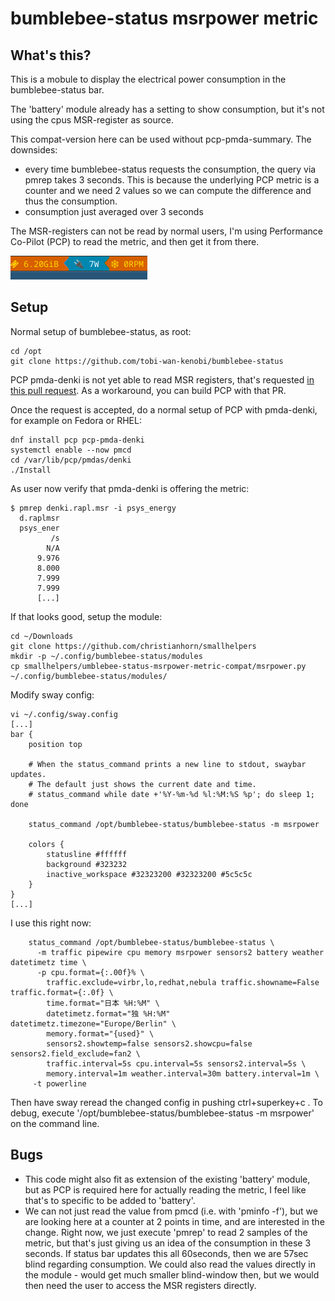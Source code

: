 # bumblebee-status msrpower metric

## What's this?

This is a mobule to display the electrical power consumption in the 
bumblebee-status bar.

The 'battery' module already has a setting to show consumption, but it's
not using the cpus MSR-register as source.

This compat-version here can be used without pcp-pmda-summary.  The downsides:
- every time bumblebee-status requests the consumption, the query via
  pmrep takes 3 seconds.  This is because the underlying PCP metric is a counter
  and we need 2 values so we can compute the difference and thus the consumption.
- consumption just averaged over 3 seconds

The MSR-registers can not be read by normal users, I'm using Performance
Co-Pilot (PCP) to read the metric, and then get it from there.

![screenshot-msrpower](screenshot-msrpower.png)

## Setup

Normal setup of bumblebee-status, as root:
```
cd /opt
git clone https://github.com/tobi-wan-kenobi/bumblebee-status
```

PCP pmda-denki is not yet able to read MSR registers, that's requested 
[in this pull request](https://github.com/performancecopilot/pcp/pull/2106).
As a workaround, you can build PCP with that PR.

Once the request is accepted, do a normal setup of PCP with pmda-denki, for example on Fedora 
or RHEL:
```
dnf install pcp pcp-pmda-denki
systemctl enable --now pmcd
cd /var/lib/pcp/pmdas/denki
./Install
```

As user now verify that pmda-denki is offering the metric:
```
$ pmrep denki.rapl.msr -i psys_energy
  d.raplmsr
  psys_ener
         /s
        N/A
      9.976
      8.000
      7.999
      7.999
      [...]
```

If that looks good, setup the module:
```
cd ~/Downloads
git clone https://github.com/christianhorn/smallhelpers
mkdir -p ~/.config/bumblebee-status/modules
cp smallhelpers/umblebee-status-msrpower-metric-compat/msrpower.py ~/.config/bumblebee-status/modules/
```

Modify sway config:
```
vi ~/.config/sway.config
[...]
bar {
    position top

    # When the status_command prints a new line to stdout, swaybar updates.
    # The default just shows the current date and time.
    # status_command while date +'%Y-%m-%d %l:%M:%S %p'; do sleep 1; done

    status_command /opt/bumblebee-status/bumblebee-status -m msrpower

    colors {
        statusline #ffffff
        background #323232
        inactive_workspace #32323200 #32323200 #5c5c5c
    }
}
[...]
```

I use this right now:
```
    status_command /opt/bumblebee-status/bumblebee-status \
      -m traffic pipewire cpu memory msrpower sensors2 battery weather datetimetz time \
      -p cpu.format={:.00f}% \
        traffic.exclude=virbr,lo,redhat,nebula traffic.showname=False traffic.format={:.0f} \
        time.format="日本 %H:%M" \
        datetimetz.format="独 %H:%M" datetimetz.timezone="Europe/Berlin" \
        memory.format="{used}" \
        sensors2.showtemp=false sensors2.showcpu=false  sensors2.field_exclude=fan2 \
        traffic.interval=5s cpu.interval=5s sensors2.interval=5s \
        memory.interval=1m weather.interval=30m battery.interval=1m \
     -t powerline
```

Then have sway reread the changed config in pushing ctrl+superkey+c .
To debug, execute '/opt/bumblebee-status/bumblebee-status -m msrpower'
on the command line.

## Bugs

* This code might also fit as extension of the existing 'battery' module, 
  but as PCP is required here for actually reading the metric, I feel like
  that's to specific to be added to 'battery'.
* We can not just read the value from pmcd (i.e. with 'pminfo -f'), but we
  are looking here at a counter at 2 points in time, and are interested in
  the change.  Right now, we just execute 'pmrep' to read 2 samples of the
  metric, but that's just giving us an idea of the consumption in these
  3 seconds.  If status bar updates this all 60seconds, then we are
  57sec blind regarding consumption.  We could also read the values directly
  in the module - would get much smaller blind-window then, but we would
  then need the user to access the MSR registers directly.
